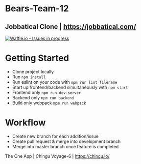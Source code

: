 # Bears-Team-12

## Jobbatical Clone | https://jobbatical.com/

[![Waffle.io - Issues in progress](https://badge.waffle.io/chingu-voyage6/Bears-Team-12.png?label=in%20progress&title=In%20Progress)](http://waffle.io/chingu-voyage6/Bears-Team-12)

# Getting Started

* Clone project locally
* Run `npm install`
* Run eslint on your code with `npm run lint filename`
* Start up frontend/backend simultaneously with `npm start`
* Frontend only `npm run dev-server`
* Backend only `npm run backend`
* Build only webpack `npm run webpack`

# Workflow

* Create new branch for each addition/issue
* Create pull request & merge into development branch
* Merge into master branch once feature is completed

The One App | Chingu Voyage-6 | https://chingu.io/
